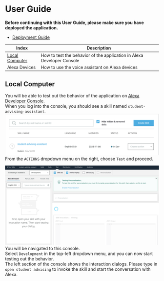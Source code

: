 # User Guide #
**Before continuing with this User Guide, please make sure you have deployed the application.**
- [Deployment Guide](./DeploymentGuide.md)

| Index | Description |
| ----- | ----------- |
| [Local Computer](#local-computer) | How to test the behavior of the application in Alexa Developer Console |
| Alexa Devices| How to use the voice assistant on Alexa devices | 

## Local Computer ##
You will be able to test out the behavior of the application on [Alexa Developer Console](https://developer.amazon.com/alexa/console/ask).   
When you log into the console, you should see a skill named `student-advising-assistant`.![ask-console](./images/ask_console.png)
From the `ACTIONS` dropdown menu on the right, choose `Test` and proceed.

![console-test](./images/ask_console_test.png)
You will be navigated to this console.  
Select `Development` in the top-left dropdown menu, and you can now start testing out the behavior.  
The left section of the console shows the interaction dialogs. Please type in `open student advising` to invoke the skill and start the conversation with Alexa. 
